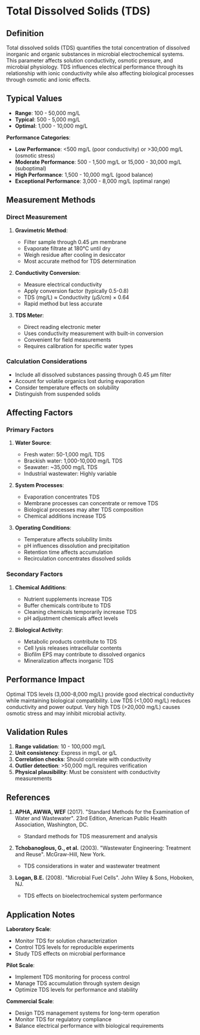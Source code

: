 <!--
Parameter ID: total_dissolved_solids
Category: chemical
Generated: 2025-01-16T12:36:00.000Z
-->

# Total Dissolved Solids (TDS)

## Definition

Total dissolved solids (TDS) quantifies the total concentration of dissolved
inorganic and organic substances in microbial electrochemical systems. This
parameter affects solution conductivity, osmotic pressure, and microbial
physiology. TDS influences electrical performance through its relationship with
ionic conductivity while also affecting biological processes through osmotic and
ionic effects.

## Typical Values

- **Range**: 100 - 50,000 mg/L
- **Typical**: 500 - 5,000 mg/L
- **Optimal**: 1,000 - 10,000 mg/L

**Performance Categories**:

- **Low Performance**: <500 mg/L (poor conductivity) or >30,000 mg/L (osmotic
  stress)
- **Moderate Performance**: 500 - 1,500 mg/L or 15,000 - 30,000 mg/L
  (suboptimal)
- **High Performance**: 1,500 - 10,000 mg/L (good balance)
- **Exceptional Performance**: 3,000 - 8,000 mg/L (optimal range)

## Measurement Methods

### Direct Measurement

1. **Gravimetric Method**:
   - Filter sample through 0.45 μm membrane
   - Evaporate filtrate at 180°C until dry
   - Weigh residue after cooling in desiccator
   - Most accurate method for TDS determination

2. **Conductivity Conversion**:
   - Measure electrical conductivity
   - Apply conversion factor (typically 0.5-0.8)
   - TDS (mg/L) ≈ Conductivity (μS/cm) × 0.64
   - Rapid method but less accurate

3. **TDS Meter**:
   - Direct reading electronic meter
   - Uses conductivity measurement with built-in conversion
   - Convenient for field measurements
   - Requires calibration for specific water types

### Calculation Considerations

- Include all dissolved substances passing through 0.45 μm filter
- Account for volatile organics lost during evaporation
- Consider temperature effects on solubility
- Distinguish from suspended solids

## Affecting Factors

### Primary Factors

1. **Water Source**:
   - Fresh water: 50-1,000 mg/L TDS
   - Brackish water: 1,000-10,000 mg/L TDS
   - Seawater: ~35,000 mg/L TDS
   - Industrial wastewater: Highly variable

2. **System Processes**:
   - Evaporation concentrates TDS
   - Membrane processes can concentrate or remove TDS
   - Biological processes may alter TDS composition
   - Chemical additions increase TDS

3. **Operating Conditions**:
   - Temperature affects solubility limits
   - pH influences dissolution and precipitation
   - Retention time affects accumulation
   - Recirculation concentrates dissolved solids

### Secondary Factors

1. **Chemical Additions**:
   - Nutrient supplements increase TDS
   - Buffer chemicals contribute to TDS
   - Cleaning chemicals temporarily increase TDS
   - pH adjustment chemicals affect levels

2. **Biological Activity**:
   - Metabolic products contribute to TDS
   - Cell lysis releases intracellular contents
   - Biofilm EPS may contribute to dissolved organics
   - Mineralization affects inorganic TDS

## Performance Impact

Optimal TDS levels (3,000-8,000 mg/L) provide good electrical conductivity while
maintaining biological compatibility. Low TDS (<1,000 mg/L) reduces conductivity
and power output. Very high TDS (>20,000 mg/L) causes osmotic stress and may
inhibit microbial activity.

## Validation Rules

1. **Range validation**: 10 - 100,000 mg/L
2. **Unit consistency**: Express in mg/L or g/L
3. **Correlation checks**: Should correlate with conductivity
4. **Outlier detection**: >50,000 mg/L requires verification
5. **Physical plausibility**: Must be consistent with conductivity measurements

## References

1. **APHA, AWWA, WEF** (2017). "Standard Methods for the Examination of Water
   and Wastewater". 23rd Edition, American Public Health Association,
   Washington, DC.
   - Standard methods for TDS measurement and analysis

2. **Tchobanoglous, G., et al.** (2003). "Wastewater Engineering: Treatment and
   Reuse". McGraw-Hill, New York.
   - TDS considerations in water and wastewater treatment

3. **Logan, B.E.** (2008). "Microbial Fuel Cells". John Wiley & Sons, Hoboken,
   NJ.
   - TDS effects on bioelectrochemical system performance

## Application Notes

**Laboratory Scale**:

- Monitor TDS for solution characterization
- Control TDS levels for reproducible experiments
- Study TDS effects on microbial performance

**Pilot Scale**:

- Implement TDS monitoring for process control
- Manage TDS accumulation through system design
- Optimize TDS levels for performance and stability

**Commercial Scale**:

- Design TDS management systems for long-term operation
- Monitor TDS for regulatory compliance
- Balance electrical performance with biological requirements
